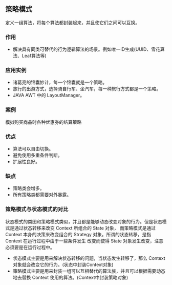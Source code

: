 ## 策略模式
定义一组算法，将每个算法都封装起来，并且使它们之间可以互换。

### 作用
- 解决具有同类可替代的行为逻辑算法的场景。例如唯一ID生成(UUID、雪花算法、Leaf算法等)

### 应用实例
 - 诸葛亮的锦囊妙计，每一个锦囊就是一个策略。 
 - 旅行的出游方式，选择骑自行车、坐汽车，每一种旅行方式都是一个策略。 
 - JAVA AWT 中的 LayoutManager。
 
 ### 案例
 模拟购买商品时各种优惠券的结算策略
 
 ### 优点
- 算法可以自由切换。 
- 避免使用多重条件判断。 
- 扩展性良好。
 
 ### 缺点
- 策略类会增多。 
- 所有策略类都需要对外暴露。

### 策略模式与状态模式的对比
状态模式的类图和策略模式类似，并且都是能够动态改变对象的行为。但是状态模式是通过状态转移来改变 Context 所组合的 State 对象，
而策略模式是通过 Context 本身的决策来改变组合的 Strategy 对象。所谓的状态转移，是指 Context 在运行过程中由于一些条件发生
改变而使得 State 对象发生改变，注意必须要是在运行过程中。

- 状态模式主要是用来解决状态转移的问题，当状态发生转移了，那么 Context 对象就会改变它的行为。(状态中封装Context对象)
- 策略模式主要是用来封装一组可以互相替代的算法族，并且可以根据需要动态地去替换 Context 使用的算法。(Context中封装策略对象)